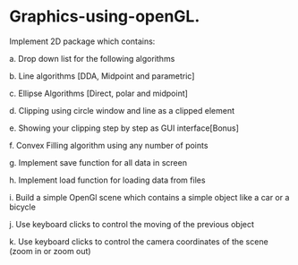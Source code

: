 # Graphics-using-openGL.

Implement 2D package which contains:

a.	Drop down list for the following algorithms

b.	Line algorithms [DDA, Midpoint and parametric]

c.	Ellipse Algorithms [Direct, polar and midpoint]

d.	Clipping using circle window and line as a clipped element 

e.	Showing your clipping step by step as GUI interface[Bonus]

f.	Convex Filling algorithm using any number of points 

g.	Implement save function for all data in screen 

h.	Implement load function for loading data from files

i.	Build a simple OpenGl scene which contains a simple object like a car or a bicycle

j.	Use keyboard clicks to control the moving of the previous object

k.	Use keyboard clicks to control the camera coordinates of the scene (zoom in or zoom out)
